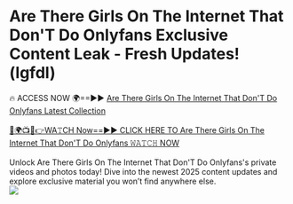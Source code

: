 # Are There Girls On The Internet That Don'T Do Onlyfans Exclusive Content Leak - Fresh Updates! (lgfdl)

🔥 ACCESS NOW 🌍==►► <a href="https://tinyurl.com/kvy9nzfs" rel="nofollow">Are There Girls On The Internet That Don'T Do Onlyfans Latest Collection</a>
<br><br>
[🔴🌍📺📱👉WA𝚃CH Now==►► CLICK HERE TO Are There Girls On The Internet That Don'T Do Onlyfans 𝚆𝙰𝚃𝙲𝙷 NOW](https://tinyurl.com/kvy9nzfs)
<br><br>
Unlock Are There Girls On The Internet That Don'T Do Onlyfans's private videos and photos today! Dive into the newest 2025 content updates and explore exclusive material you won’t find anywhere else.
<br>
<a href="https://tinyurl.com/kvy9nzfs" rel="nofollow" data-target="animated-image.originalLink"><img src="https://camo.githubusercontent.com/8a4f000d20f83aca3bf7ec5f350d767afa0574a8a352519fd8cfa583a6f93a33/68747470733a2f2f692e696d6775722e636f6d2f644a486b345a712e676966" data-canonical-src="https://i.imgur.com/dJHk4Zq.gif" style="max-width: 100%; display: inline-block;" data-target="animated-image.originalImage"></a>
<br>
